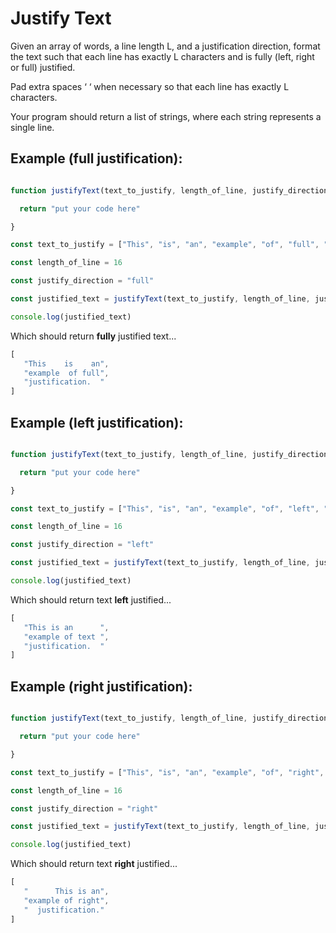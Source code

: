 # Justify Text

Given an array of words, a line length L, and a justification direction, format the text such that each line has exactly L characters and is fully (left, right or full) justified.

Pad extra spaces ‘ ‘ when necessary so that each line has exactly L characters.

Your program should return a list of strings, where each string represents a single line.

## Example (full justification):
```javascript

function justifyText(text_to_justify, length_of_line, justify_direction) {

  return "put your code here"

}

const text_to_justify = ["This", "is", "an", "example", "of", "full", "justification."]

const length_of_line = 16

const justify_direction = "full"

const justified_text = justifyText(text_to_justify, length_of_line, justify_direction)

console.log(justified_text)
```
Which should return **fully** justified text...
```javascript
[
   "This    is    an",
   "example  of full",
   "justification.  "
]
```

## Example (left justification):
```javascript

function justifyText(text_to_justify, length_of_line, justify_direction) {

  return "put your code here"

}

const text_to_justify = ["This", "is", "an", "example", "of", "left", "justification."]

const length_of_line = 16

const justify_direction = "left"

const justified_text = justifyText(text_to_justify, length_of_line, justify_direction)

console.log(justified_text)
```
Which should return text **left** justified...
```javascript
[
   "This is an      ",
   "example of text ",
   "justification.  "
]
```
## Example (right justification):
```javascript

function justifyText(text_to_justify, length_of_line, justify_direction) {

  return "put your code here"

}

const text_to_justify = ["This", "is", "an", "example", "of", "right", "justification."]

const length_of_line = 16

const justify_direction = "right"

const justified_text = justifyText(text_to_justify, length_of_line, justify_direction)

console.log(justified_text)
```
Which should return text **right** justified...
```javascript
[
   "      This is an",
   "example of right",
   "  justification."
]
```
